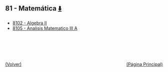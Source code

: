 
<html>
<body>
<h2>81 - Matemática <a href="https://downgit.github.io/#/home?url=https://github.com/Apuntes-FIUBA/Apuntes-Electronica/tree/main/81 - Matemática" style="font-size:20px">  ⬇️ </a></h2>
<ul>
    <li><a href="8102 - Algebra II">8102 - Algebra II</a></li>
    <li><a href="8105 - Analisis Matematico III A">8105 - Analisis Matematico III A</a></li>
</ul>
</body>
</html>

















<br><br><br><br><br><a href="../" style="float: left">(Volver)</a> <a href="https://apuntes-fiuba.github.io/Apuntes-Electronica" style="float: right">(Página Principal)</a>
